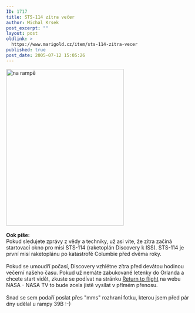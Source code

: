 ```yaml
---
ID: 1717
title: STS-114 zítra večer
author: Michal Krsek
post_excerpt: ""
layout: post
oldlink: >
  https://www.marigold.cz/item/sts-114-zitra-vecer
published: true
post_date: 2005-07-12 15:05:26
---
```

<p><div class="leftbox"><img src="/wp-content/uploads/1/20050712-PICT0523.jpg" alt="na rampě" width="320" height="426" /></div><br /><b>Ook píše:</b><br/>
Pokud
sledujete zprávy z vědy a techniky, už asi víte, že zítra začíná
startovací okno pro misi STS-114 (raketoplán Discovery k ISS). STS-114
je první misí raketoplánu po katastrofě Columbie před dvěma roky. <br />
<br />
Pokud se umoudří počasí, Discovery vzhlétne zítra před devátou hodinou
večerní našeho času. Pokud už nemáte zabukované letenky do Orlanda a
chcete start vidět, zkuste se podívat na stránku <a href="http://www.nasa.gov/returntoflight/main/index.html" >Return to flight</a> na webu NASA - NASA TV to bude zcela jistě vysílat v přímém přenosu.<br />
<br />
Snad se sem podaří poslat přes "mms" rozhraní fotku, kterou jsem před pár dny udělal u rampy 39B :-)
</p>

</p>
